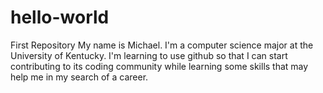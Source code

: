 # hello-world
First Repository
My name is Michael. I'm a computer science major at the University of Kentucky. I'm learning to use github so that I can start contributing to its coding community while learning some skills that may help me in my search of a career.
